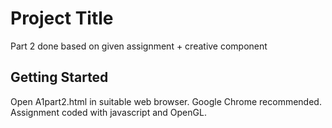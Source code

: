 # Project Title

Part 2 done based on given assignment + creative component

## Getting Started

Open A1part2.html in suitable web browser. Google Chrome recommended.
Assignment coded with javascript and OpenGL.
